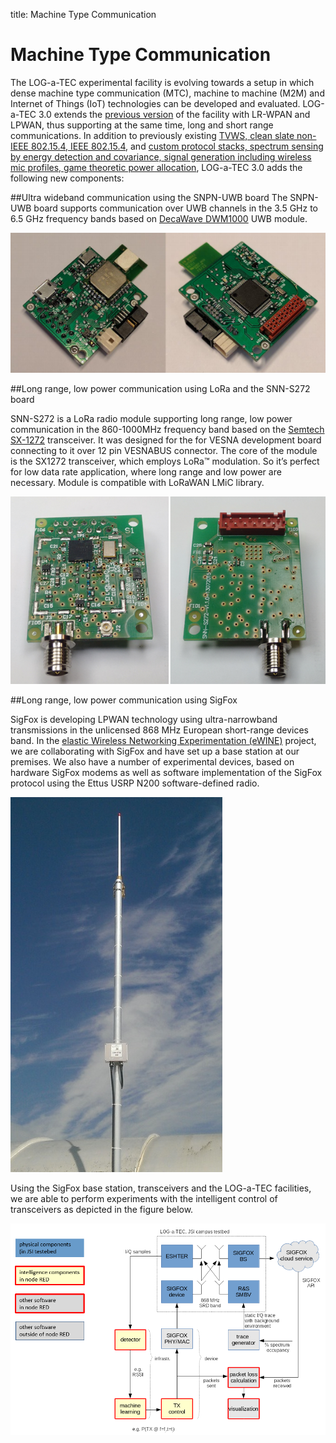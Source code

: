title: Machine Type Communication

<!-- vim: linebreak filetype=markdown expandtab ts=4 sw=4
-->

# Machine Type Communication

The LOG-a-TEC experimental facility is evolving towards a setup in which dense machine type communication (MTC), machine to machine (M2M) and Internet of Things (IoT) technologies can be developed and evaluated. LOG-a-TEC 3.0 extends the [previous version](ap-cradio.html) of the facility with LR-WPAN and LPWAN, thus supporting at the same time, long and short range communications. In addition to previously existing [TVWS, clean slate non-IEEE 802.15.4, IEEE 802.15.4](hw-vesna.html), and [custom protocol stacks, spectrum sensing by energy detection and covariance, signal generation including wireless mic profiles, game theoretic power allocation](cr-software.html), LOG-a-TEC 3.0 adds the following new components: 

##Ultra wideband communication using the SNPN-UWB board
The SNPN-UWB board supports communication over UWB channels in the 3.5 GHz to 6.5 GHz frequency bands based on [DecaWave DWM1000](http://www.decawave.com/sites/default/files/resources/dwm1000-datasheet-v1.3.pdf) UWB module. 

![SNPN-UWB board](img/mtc/SNPN-UWB.png)

##Long range, low power communication using LoRa and the SNN-S272 board

SNN-S272 is a LoRa radio module supporting long range, low power communication in the 860-1000MHz frequency band based on the [Semtech SX-1272](http://www.semtech.com/wireless-rf/rf-transceivers/sx1272/) transceiver. It was designed for the for VESNA development board connecting to it over 12 pin VESNABUS connector. The core of the module is the SX1272 transceiver, which employs LoRa™ modulation.  So it’s perfect for low data rate application, where long range and low power are necessary. Module is compatible with LoRaWAN LMiC library.

![SNN-S272 board](img/mtc/SNN-272.png)

##Long range, low power communication using SigFox

SigFox is developing LPWAN technology using ultra-narrowband transmissions in the unlicensed 868 MHz European short-range devices band. In the [elastic Wireless Networking Experimentation (eWINE)](https://ewine-project.eu/) project, we are collaborating with SigFox and have set up a base station at our premises. We also have a number of experimental devices, based on hardware SigFox modems as well as software implementation of the SigFox protocol using the Ettus USRP N200 software-defined radio.

![SigFox antenna](img/mtc/sigfox_antenna.jpg)

Using the SigFox base station, transceivers and the LOG-a-TEC facilities, we are able to perform experiments with the intelligent control of transceivers as depicted in the figure below.

![Intelligent transceiver control](img/mtc/ewineSC2.png)
